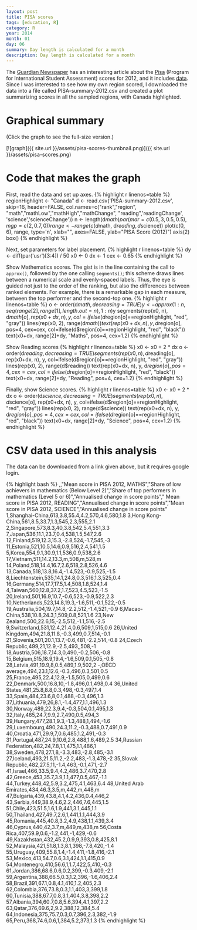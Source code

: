 ```yaml
---
layout: post
title: PISA scores
tags: [education, R]
category: R
year: 2014
month: 01
day: 06
summary: Day length is calculated for a month
description: Day length is calculated for a month
---
```



The [Guardian Newspaper](http://www.theguardian.com/news/datablog/2013/dec/03/pisa-results-country-best-reading-maths-science) has an interesting article about the [Pisa](http://www.oecd.org/pisa/) (Program for International Student Assessment) scores for 2012, and it includes [data](https://docs.google.com/spreadsheet/ccc?key=0AoBYy67QwoevdHIyc2Rha2VYamZ0LUl0Xy1TdUszRkE&usp=sharing#gid=0). Since I was interested to see how my own region scored, I downloaded the data into a file called PISA-summary-2012.csv and created a plot summarizing scores in all the sampled regions, with Canada highlighted.

# Graphical summary

(Click the graph to see the full-size version.)


[![graph]({{ site.url }}/assets/pisa-scores-thumbnail.png)]({{ site.url }}/assets/pisa-scores.png)

# Code that makes the graph

First, read the data and set up axes.
{% highlight r linenos=table %}
regionHighlight <- "Canada"
d <- read.csv('PISA-summary-2012.csv', skip=16, header=FALSE,
              col.names=c("rank","region",
                          "math","mathLow","mathHigh","mathChange",
                          "reading",'readingChange',
                          'science','scienceChange'))
n <- length(d$math)
par(mar=c(0.5, 3, 0.5, 0.5), mgp=c(2, 0.7, 0))
range <- range(c(d$math, d$reading, d$science))
plot(c(0, 6), range,
     type='n', xlab="", axes=FALSE,
     ylab="PISA Score (2012)")
axis(2)
box()
{% endhighlight %}

Next, set parameters for label placement.
{% highlight r linenos=table %}
dy <- diff(par('usr')[3:4]) / 50
x0 <- 0
dx <- 1
cex <- 0.65
{% endhighlight %}
 
Show Mathematics scores.  The gist is in the line containing the call to ``approx()``, followed by the one calling ``segments()``; this scheme draws lines between a numerical scale and evenly-spaced labels.  Thus, the eye is guided not just to the order of the ranking, but also the differences between ranked elements.  For example, there is a remarkable gap in each measure, between the top performer and the second-top one.
{% highlight r linenos=table %}
o <- order(d$math, decreasing=TRUE)
y <- approx(1:n, seq(range[2],range[1],length.out=n), 1:n)$y
segments(rep(x0, n), d$math[o], rep(x0+dx, n), y, 
     col=ifelse(d$region[o]==regionHighlight, "red", "gray"))
lines(rep(x0, 2), range(d$math))
text(rep(x0+dx, n), y, d$region[o], pos=4, cex=cex,
     col=ifelse(d$region[o]==regionHighlight, "red", "black"))
text(x0+dx, range[2]+dy, "Maths", pos=4, cex=1.2)
{% endhighlight %}
 
Show Reading scores
{% highlight r linenos=table %}
x0 <- x0 + 2 * dx 
o <- order(d$reading, decreasing=TRUE)
segments(rep(x0, n), d$reading[o], rep(x0+dx, n), y, 
     col=ifelse(d$region[o]==regionHighlight, "red", "gray"))
lines(rep(x0, 2), range(d$reading))
text(rep(x0+dx, n), y, d$region[o], pos=4, cex=cex,
     col=ifelse(d$region[o]==regionHighlight, "red", "black"))
text(x0+dx, range[2]+dy, "Reading", pos=4, cex=1.2)
{% endhighlight %}
 
Finally, show Science scores.
{% highlight r linenos=table %}
x0 <- x0 + 2 * dx 
o <- order(d$science, decreasing=TRUE)
segments(rep(x0, n), d$science[o], rep(x0+dx, n), y, 
     col=ifelse(d$region[o]==regionHighlight, "red", "gray"))
lines(rep(x0, 2), range(d$science))
text(rep(x0+dx, n), y, d$region[o], pos=4, cex=cex,
     col=ifelse(d$region[o]==regionHighlight, "red", "black"))
text(x0+dx, range[2]+dy, "Science", pos=4, cex=1.2)
{% endhighlight %}

# CSV data used in this analysis

The data can be downloaded from a link given above, but it requires google login.

{% highlight bash %}
,,"Mean score
in PISA 2012, MATHS","Share
of low achievers
in mathematics
(Below Level 2)","Share
of top performers
in mathematics
(Level 5 or 6)","Annualised
change
in score points"," Mean score
in PISA 2012, READING","Annualised
change
in score points","Mean score
in PISA 2012, SCIENCE","Annualised
change
in score points"
1,Shanghai-China,613,3.8,55.4,4.2,570,4.6,580,1.8
3,Hong Kong-China,561,8.5,33.7,1.3,545,2.3,555,2.1
2,Singapore,573,8.3,40,3.8,542,5.4,551,3.3
7,Japan,536,11.1,23.7,0.4,538,1.5,547,2.6
12,Finland,519,12.3,15.3,-2.8,524,-1.7,545,-3
11,Estonia,521,10.5,14.6,0.9,516,2.4,541,1.5
5,Korea,554,9.1,30.9,1.1,536,0.9,538,2.6
17,Vietnam,511,14.2,13.3,m,508,m,528,m
14,Poland,518,14.4,16.7,2.6,518,2.8,526,4.6
13,Canada,518,13.8,16.4,-1.4,523,-0.9,525,-1.5
8,Liechtenstein,535,14.1,24.8,0.3,516,1.3,525,0.4
16,Germany,514,17.7,17.5,1.4,508,1.8,524,1.4
4,Taiwan,560,12.8,37.2,1.7,523,4.5,523,-1.5
20,Ireland,501,16.9,10.7,-0.6,523,-0.9,522,2.3
10,Netherlands,523,14.8,19.3,-1.6,511,-0.1,522,-0.5
19,Australia,504,19.7,14.8,-2.2,512,-1.4,521,-0.9
6,Macao-China,538,10.8,24.3,1,509,0.8,521,1.6
23,New Zealand,500,22.6,15,-2.5,512,-1.1,516,-2.5
9,Switzerland,531,12.4,21.4,0.6,509,1,515,0.6
26,United Kingdom,494,21.8,11.8,-0.3,499,0.7,514,-0.1
21,Slovenia,501,20.1,13.7,-0.6,481,-2.2,514,-0.8
24,Czech Republic,499,21,12.9,-2.5,493,,508,-1
18,Austria,506,18.7,14.3,0,490,-0.2,506,-0.8
15,Belgium,515,18.9,19.4,-1.6,509,0.1,505,-0.8
28,Latvia,491,19.9,8,0.5,489,1.9,502,2
-,OECD average,494,23.1,12.6,-0.3,496,0.3,501,0.5
25,France,495,22.4,12.9,-1.5,505,0,499,0.6
22,Denmark,500,16.8,10,-1.8,496,0.1,498,0.4
36,United States,481,25.8,8.8,0.3,498,-0.3,497,1.4
33,Spain,484,23.6,8,0.1,488,-0.3,496,1.3
37,Lithuania,479,26,8.1,-1.4,477,1.1,496,1.3
30,Norway,489,22.3,9.4,-0.3,504,0.1,495,1.3
32,Italy,485,24.7,9.9,2.7,490,0.5,494,3
39,Hungary,477,28.1,9.3,-1.3,488,1,494,-1.6
29,Luxembourg,490,24.3,11.2,-0.3,488,0.7,491,0.9
40,Croatia,471,29.9,7,0.6,485,1.2,491,-0.3
31,Portugal,487,24.9,10.6,2.8,488,1.6,489,2.5
34,Russian Federation,482,24,7.8,1.1,475,1.1,486,1
38,Sweden,478,27.1,8,-3.3,483,-2.8,485,-3.1
27,Iceland,493,21.5,11.2,-2.2,483,-1.3,478,-2
35,Slovak Republic,482,27.5,11,-1.4,463,-0.1,471,-2.7
41,Israel,466,33.5,9.4,4.2,486,3.7,470,2.8
42,Greece,453,35.7,3.9,1.1,477,0.5,467,-1.1
44,Turkey,448,42,5.9,3.2,475,4.1,463,6.4
48,United Arab Emirates,434,46.3,3.5,m,442,m,448,m
47,Bulgaria,439,43.8,4.1,4.2,436,0.4,446,2
43,Serbia,449,38.9,4.6,2.2,446,7.6,445,1.5
51,Chile,423,51.5,1.6,1.9,441,3.1,445,1.1
50,Thailand,427,49.7,2.6,1,441,1.1,444,3.9
45,Romania,445,40.8,3.2,4.9,438,1.1,439,3.4
46,Cyprus,440,42,3.7,m,449,m,438,m
56,Costa Rica,407,59.9,0.6,-1.2,441,-1,429,-0.6
49,Kazakhstan,432,45.2,0.9,9,393,0.8,425,8.1
52,Malaysia,421,51.8,1.3,8.1,398,-7.8,420,-1.4
55,Uruguay,409,55.8,1.4,-1.4,411,-1.8,416,-2.1
53,Mexico,413,54.7,0.6,3.1,424,1.1,415,0.9
54,Montenegro,410,56.6,1,1.7,422,5,410,-0.3
61,Jordan,386,68.6,0.6,0.2,399,-0.3,409,-2.1
59,Argentina,388,66.5,0.3,1.2,396,-1.6,406,2.4
58,Brazil,391,67.1,0.8,4.1,410,1.2,405,2.3
62,Colombia,376,73.8,0.3,1.1,403,3,399,1.8
60,Tunisia,388,67.7,0.8,3.1,404,3.8,398,2.2
57,Albania,394,60.7,0.8,5.6,394,4.1,397,2.2
63,Qatar,376,69.6,2,9.2,388,12,384,5.4
64,Indonesia,375,75.7,0.3,0.7,396,2.3,382,-1.9
65,Peru,368,74.6,0.6,1,384,5.2,373,1.3
{% endhighlight %}



